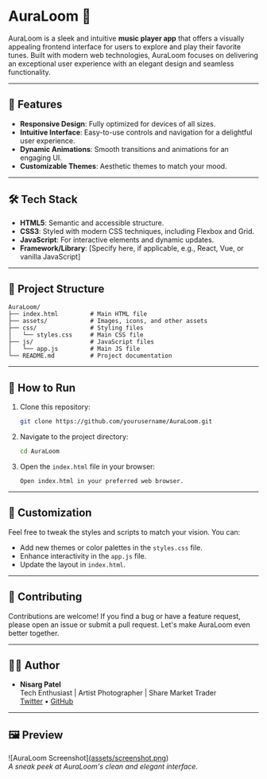# AuraLoom 🎵

AuraLoom is a sleek and intuitive **music player app** that offers a visually appealing frontend interface for users to explore and play their favorite tunes. Built with modern web technologies, AuraLoom focuses on delivering an exceptional user experience with an elegant design and seamless functionality.

---

## 🚀 Features

- **Responsive Design**: Fully optimized for devices of all sizes.
- **Intuitive Interface**: Easy-to-use controls and navigation for a delightful user experience.
- **Dynamic Animations**: Smooth transitions and animations for an engaging UI.
- **Customizable Themes**: Aesthetic themes to match your mood.

---

## 🛠️ Tech Stack

- **HTML5**: Semantic and accessible structure.
- **CSS3**: Styled with modern CSS techniques, including Flexbox and Grid.
- **JavaScript**: For interactive elements and dynamic updates.
- **Framework/Library**: [Specify here, if applicable, e.g., React, Vue, or vanilla JavaScript]

---

## 📂 Project Structure

```plaintext
AuraLoom/
├── index.html         # Main HTML file
├── assets/            # Images, icons, and other assets
├── css/               # Styling files
│   └── styles.css     # Main CSS file
├── js/                # JavaScript files
│   └── app.js         # Main JS file
└── README.md          # Project documentation
```

---

## 📖 How to Run

1. Clone this repository:

   ```bash
   git clone https://github.com/yourusername/AuraLoom.git
   ```

2. Navigate to the project directory:

   ```bash
   cd AuraLoom
   ```

3. Open the `index.html` file in your browser:

   ```
   Open index.html in your preferred web browser.
   ```

---

## 🎨 Customization

Feel free to tweak the styles and scripts to match your vision. You can:
- Add new themes or color palettes in the `styles.css` file.
- Enhance interactivity in the `app.js` file.
- Update the layout in `index.html`.

---

## 🌟 Contributing

Contributions are welcome! If you find a bug or have a feature request, please open an issue or submit a pull request. Let's make AuraLoom even better together.

---


## 👨‍💻 Author

- **Nisarg Patel**  
  Tech Enthusiast | Artist Photographer | Share Market Trader  
  [Twitter](https://twitter.com/NisargPatel5563) • [GitHub](https://github.com/nisargpatel7042lva)

---

## 🖼️ Preview

![AuraLoom Screenshot][(assets/screenshot.png](https://drive.google.com/file/d/1uYpBumldN3yEQMclwMSc0qsaNnfWyUPb/view?usp=sharing))  
*A sneak peek at AuraLoom's clean and elegant interface.*
